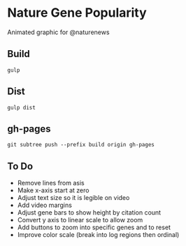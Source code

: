 # Nature Gene Popularity

Animated graphic for @naturenews

## Build 

	gulp

## Dist

	gulp dist

## gh-pages

	git subtree push --prefix build origin gh-pages

## To Do

-	Remove lines from asis
-	Make x-axis start at zero
-	Adjust text size so it is legible on video
-	Add video margins
-	Adjust gene bars to show height by citation count
-	Convert y axis to linear scale to allow zoom
-	Add buttons to zoom into specific genes and to reset
-	Improve color scale (break into log regions then ordinal)

